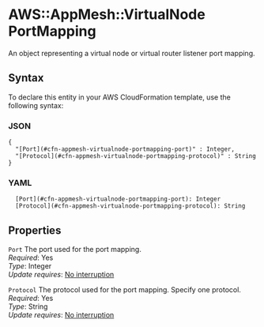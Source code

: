 # AWS::AppMesh::VirtualNode PortMapping<a name="aws-properties-appmesh-virtualnode-portmapping"></a>

An object representing a virtual node or virtual router listener port mapping\.

## Syntax<a name="aws-properties-appmesh-virtualnode-portmapping-syntax"></a>

To declare this entity in your AWS CloudFormation template, use the following syntax:

### JSON<a name="aws-properties-appmesh-virtualnode-portmapping-syntax.json"></a>

```
{
  "[Port](#cfn-appmesh-virtualnode-portmapping-port)" : Integer,
  "[Protocol](#cfn-appmesh-virtualnode-portmapping-protocol)" : String
}
```

### YAML<a name="aws-properties-appmesh-virtualnode-portmapping-syntax.yaml"></a>

```
  [Port](#cfn-appmesh-virtualnode-portmapping-port): Integer
  [Protocol](#cfn-appmesh-virtualnode-portmapping-protocol): String
```

## Properties<a name="aws-properties-appmesh-virtualnode-portmapping-properties"></a>

`Port`  <a name="cfn-appmesh-virtualnode-portmapping-port"></a>
The port used for the port mapping\.  
*Required*: Yes  
*Type*: Integer  
*Update requires*: [No interruption](https://docs.aws.amazon.com/AWSCloudFormation/latest/UserGuide/using-cfn-updating-stacks-update-behaviors.html#update-no-interrupt)

`Protocol`  <a name="cfn-appmesh-virtualnode-portmapping-protocol"></a>
The protocol used for the port mapping\. Specify one protocol\.  
*Required*: Yes  
*Type*: String  
*Update requires*: [No interruption](https://docs.aws.amazon.com/AWSCloudFormation/latest/UserGuide/using-cfn-updating-stacks-update-behaviors.html#update-no-interrupt)